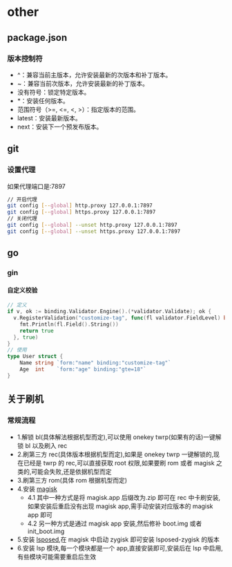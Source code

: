 # other

## package.json

### 版本控制符

- ^：兼容当前主版本，允许安装最新的次版本和补丁版本。
- ~：兼容当前次版本，允许安装最新的补丁版本。
- 没有符号：锁定特定版本。
- \*：安装任何版本。
- 范围符号（>=, <=, <, >）：指定版本的范围。
- latest：安装最新版本。
- next：安装下一个预发布版本。

## git

### 设置代理

如果代理端口是:7897

```bash
// 开启代理
git config [--global] http.proxy 127.0.0.1:7897
git config [--global] https.proxy 127.0.0.1:7897
// 关闭代理
git config [--global] --unset http.proxy 127.0.0.1:7897
git config [--global] --unset https.proxy 127.0.0.1:7897
```

## go

### gin

#### 自定义校验

```go
// 定义
if v, ok := binding.Validator.Engine().(*validator.Validate); ok {
  v.RegisterValidation("customize-tag", func(fl validator.FieldLevel) bool {
    fmt.Println(fl.Field().String())
    return true
  }, true)
}
// 使用
type User struct {
	Name string `form:"name" binding:"customize-tag"`
	Age  int    `form:"age" binding:"gte=18"`
}
```

## 关于刷机

### 常规流程

- 1.解锁 bl(具体解法根据机型而定),可以使用 onekey twrp(如果有的话)一键解锁 bl 以及刷入 rec
- 2.刷第三方 rec(具体版本根据机型而定),如果是 onekey twrp 一键解锁的,现在已经是 twrp 的 rec,可以直接获取 root 权限,如果要刷 rom 或者 magisk 之类的,可能会失败,还是依据机型而定
- 3.刷第三方 rom(具体 rom 根据机型而定)
- 4.安装 [magisk](https://github.com/topjohnwu/Magisk)
  - 4.1 其中一种方式是将 magisk.app 后缀改为.zip 即可在 rec 中卡刷安装,如果安装后重启没有出现 magisk app,需手动安装对应版本的 magisk app 即可
  - 4.2 另一种方式是通过 magisk app 安装,然后修补 boot.img 或者 init_boot.img
- 5.安装 [lsposed](https://github.com/LSPosed/LSPosed),在 magisk 中启动 zygisk 即可安装 lsposed-zygisk 的版本
- 6.安装 lsp 模块,每一个模块都是一个 app,直接安装即可,安装后在 lsp 中启用,有些模块可能需要重启后生效
